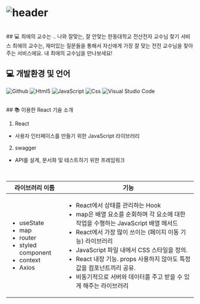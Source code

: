# ![header](https://capsule-render.vercel.app/api?type=rounded&text=최애의교수&fontAlign=25&fontSize=60&desc=교수님%20찾기&descAlign=60&descAlignY=50&color=0:feac5e,50:c779d0,100:4bc0c8&fontColor=ffffff&animation=twinkling)

<br>
## 💻 최애의 교수는 ..
나와 잘맞는, 잘 안맞는 한동대학교 전산전자 교수님 찾기 서비스
최애의 교수는, 재미있는 질문들을 통해서 자신에게 가장 잘 맞는 전전 교수님을 찾아주는 서비스에요. 내 최애의 교수님을 만나보세요!
<br>

## 💻 개발환경 및 언어
<p>
  <img alt="Github" src ="https://img.shields.io/badge/Github-000000.svg?&style=for-the-badge&logo=Github&logoColor=white"/>
  <img alt="Html5" src="https://img.shields.io/badge/HTML5-E34F26?style=flat&logo=HTML5&logoColor=white">
  <img alt="JavaScript" src="https://img.shields.io/badge/Java-007396?style=flat&logo=Java&logoColor=white">
  <img alt="Css" src="https://img.shields.io/badge/CSS3-1572B6?style=flat&logo=CSS3&logoColor=white" >
  <img alt="Visual Studio Code" src ="https://img.shields.io/badge/Visual Studio Code-007ACC.svg?&style=for-the-badge&logo=Visual Studio Code&logoColor=white"/>
</p>

<br>
## 📚 이용한 React 기술 소개

1. React
* 사용자 인터페이스를 만들기 위한 JavaScript 라이브러리
            
2. swagger
* API를 설계, 문서화 및 테스트하기 위한 프레임워크

<br>

|라이브러리 이름|기능|
|------|-----|
|<ul><li>useState</li><li>map</li><li>router</li><li>styled component</li><li>context</li><li>Axios</li><ul>|<ul><li>React에서 상태를 관리하는 Hook </li><li>map은 배열 요소를 순회하며 각 요소에 대한 작업을 수행하는 JavaScript 배열 메서드</li><li>React에서 가장 많이 쓰이는 (페이지 이동 기능) 라이브러리</li><li>JavaScript 파일 내에서 CSS 스타일을 정의.</li><li>React 내장 기능. props 사용하지 않아도 특정값을 컴포넌트끼리 공유.</li><li>비동기적으로 서버와 데이터를 주고 받을 수 있게 해주는 라이브러리</li></ul>|